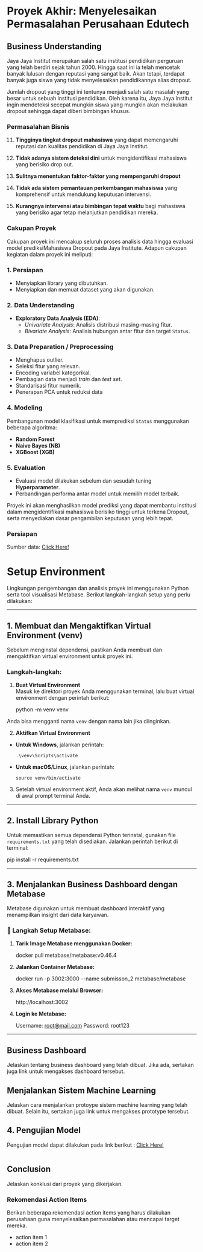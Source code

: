 # Proyek Akhir: Menyelesaikan Permasalahan Perusahaan Edutech

## Business Understanding
Jaya Jaya Institut merupakan salah satu institusi pendidikan perguruan yang telah berdiri sejak tahun 2000. Hingga saat ini ia telah mencetak banyak lulusan dengan reputasi yang sangat baik. Akan tetapi, terdapat banyak juga siswa yang tidak menyelesaikan pendidikannya alias dropout.

Jumlah dropout yang tinggi ini tentunya menjadi salah satu masalah yang besar untuk sebuah institusi pendidikan. Oleh karena itu, Jaya Jaya Institut ingin mendeteksi secepat mungkin siswa yang mungkin akan melakukan dropout sehingga dapat diberi bimbingan khusus.


### Permasalahan Bisnis

11. **Tingginya tingkat dropout mahasiswa** yang dapat memengaruhi reputasi dan kualitas pendidikan di Jaya Jaya Institut.

2. **Tidak adanya sistem deteksi dini** untuk mengidentifikasi mahasiswa yang berisiko drop out.

3. **Sulitnya menentukan faktor-faktor yang mempengaruhi dropout**

4. **Tidak ada sistem pemantauan perkembangan mahasiswa** yang komprehensif untuk mendukung keputusan intervensi.

5. **Kurangnya intervensi atau bimbingan tepat waktu** bagi mahasiswa yang berisiko agar tetap melanjutkan pendidikan mereka.


### Cakupan Proyek

Cakupan proyek ini mencakup seluruh proses analisis data hingga evaluasi model prediksiMahasiswa Dropout pada Jaya Institute. Adapun cakupan kegiatan dalam proyek ini meliputi:

### 1. Persiapan
- Menyiapkan library yang dibutuhkan.
- Menyiapkan dan memuat dataset yang akan digunakan.

### 2. Data Understanding
- **Exploratory Data Analysis (EDA)**:
  - *Univariate Analysis*: Analisis distribusi masing-masing fitur.
  - *Bivariate Analysis*: Analisis hubungan antar fitur dan target `Status`.

### 3. Data Preparation / Preprocessing
- Menghapus outlier.
- Seleksi fitur yang relevan.
- Encoding variabel kategorikal.
- Pembagian data menjadi *train* dan *test set*.
- Standarisasi fitur numerik.
- Penerapan PCA untuk reduksi data


### 4. Modeling
Pembangunan model klasifikasi untuk memprediksi `Status` menggunakan beberapa algoritma:
- **Random Forest**
- **Naive Bayes (NB)**
- **XGBoost (XGB)**

### 5. Evaluation
- Evaluasi model dilakukan sebelum dan sesudah tuning **Hyperparameter**.
- Perbandingan performa antar model untuk memilih model terbaik.


Proyek ini akan menghasilkan model prediksi yang dapat membantu institusi dalam mengidentifikasi mahasiswa berisiko tinggi untuk terkena Dropout, serta menyediakan dasar pengambilan keputusan yang lebih tepat.

### Persiapan

Sumber data: [Click Here!](https://github.com/dicodingacademy/dicoding_dataset/blob/main/students_performance/README.md)

# Setup Environment

Lingkungan pengembangan dan analisis proyek ini menggunakan Python serta tool visualisasi Metabase. Berikut langkah-langkah setup yang perlu dilakukan:

---

## **1. Membuat dan Mengaktifkan Virtual Environment (venv)**

Sebelum menginstal dependensi, pastikan Anda membuat dan mengaktifkan virtual environment untuk proyek ini. 

### Langkah-langkah:

1. **Buat Virtual Environment**  
   Masuk ke direktori proyek Anda menggunakan terminal, lalu buat virtual environment dengan perintah berikut:

   python -m venv venv

Anda bisa mengganti nama `venv` dengan nama lain jika diinginkan.

2. **Aktifkan Virtual Environment**

- **Untuk Windows**, jalankan perintah:
  ```
  .\venv\Scripts\activate
  ```

- **Untuk macOS/Linux**, jalankan perintah:
  ```
  source venv/bin/activate
  ```

3. Setelah virtual environment aktif, Anda akan melihat nama `venv` muncul di awal prompt terminal Anda.

---

## **2. Install Library Python**

Untuk memastikan semua dependensi Python terinstal, gunakan file `requirements.txt` yang telah disediakan. Jalankan perintah berikut di terminal:

pip install -r requirements.txt


---

## **3. Menjalankan Business Dashboard dengan Metabase**

Metabase digunakan untuk membuat dashboard interaktif yang menampilkan insight dari data karyawan.

### 🔧 Langkah Setup Metabase:

1. **Tarik Image Metabase menggunakan Docker:**

   docker pull metabase/metabase:v0.46.4


2. **Jalankan Container Metabase:**

   docker run -p 3002:3000 --name submisson_2 metabase/metabase


3. **Akses Metabase melalui Browser:**

   http://localhost:3002


4. **Login ke Metabase:**

   Username: root@mail.com
   Password: root123
---

## Business Dashboard
Jelaskan tentang business dashboard yang telah dibuat. Jika ada, sertakan juga link untuk mengakses dashboard tersebut.

## Menjalankan Sistem Machine Learning
Jelaskan cara menjalankan protoype sistem machine learning yang telah dibuat. Selain itu, sertakan juga link untuk mengakses prototype tersebut.

## **4. Pengujian Model**

Pengujian model dapat dilakukan pada link berikut : [Click Here!](https://github.com/dicodingacademy/dicoding_dataset/blob/main/students_performance/README.md)


```

```

## Conclusion
Jelaskan konklusi dari proyek yang dikerjakan.

### Rekomendasi Action Items
Berikan beberapa rekomendasi action items yang harus dilakukan perusahaan guna menyelesaikan permasalahan atau mencapai target mereka.
- action item 1
- action item 2
